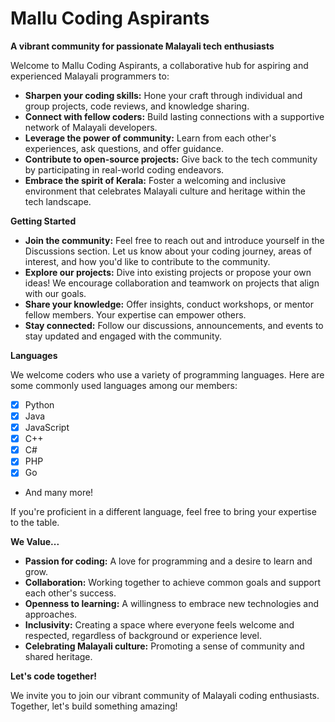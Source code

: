 # **Mallu Coding Aspirants**

**A vibrant community for passionate Malayali tech enthusiasts**

Welcome to Mallu Coding Aspirants, a collaborative hub for aspiring and experienced Malayali programmers to:

* **Sharpen your coding skills:** Hone your craft through individual and group projects, code reviews, and knowledge sharing.
* **Connect with fellow coders:** Build lasting connections with a supportive network of Malayali developers.
* **Leverage the power of community:** Learn from each other's experiences, ask questions, and offer guidance.
* **Contribute to open-source projects:** Give back to the tech community by participating in real-world coding endeavors.
* **Embrace the spirit of Kerala:** Foster a welcoming and inclusive environment that celebrates Malayali culture and heritage within the tech landscape.

**Getting Started**

* **Join the community:** Feel free to reach out and introduce yourself in the Discussions section. Let us know about your coding journey, areas of interest, and how you'd like to contribute to the community.
* **Explore our projects:** Dive into existing projects or propose your own ideas! We encourage collaboration and teamwork on projects that align with our goals.
* **Share your knowledge:** Offer insights, conduct workshops, or mentor fellow members. Your expertise can empower others.
* **Stay connected:** Follow our discussions, announcements, and events to stay updated and engaged with the community.

**Languages**

We welcome coders who use a variety of programming languages. Here are some commonly used languages among our members:

- [X] Python
- [X] Java
- [X] JavaScript
- [X] C++
- [X] C#
- [X] PHP
- [X] Go
- And many more!

If you're proficient in a different language, feel free to bring your expertise to the table.

**We Value...**

* **Passion for coding:** A love for programming and a desire to learn and grow.
* **Collaboration:** Working together to achieve common goals and support each other's success.
* **Openness to learning:** A willingness to embrace new technologies and approaches.
* **Inclusivity:** Creating a space where everyone feels welcome and respected, regardless of background or experience level.
* **Celebrating Malayali culture:** Promoting a sense of community and shared heritage.

**Let's code together!**

We invite you to join our vibrant community of Malayali coding enthusiasts. Together, let's build something amazing!
